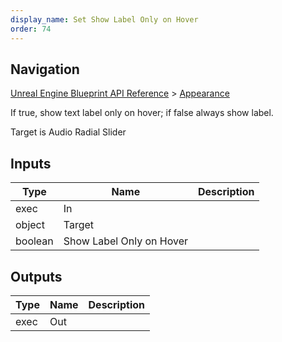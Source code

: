 ```yaml
---
display_name: Set Show Label Only on Hover
order: 74
---
```

## Navigation

[Unreal Engine Blueprint API Reference](https://dev.epicgames.com/documentation/en-us/unreal-engine/BlueprintAPI) > [Appearance](https://dev.epicgames.com/documentation/en-us/unreal-engine/BlueprintAPI/Appearance)

If true, show text label only on hover; if false always show label.

Target is Audio Radial Slider

## Inputs

| Type | Name | Description |
| --- | --- | --- |
| exec | In |  |
| object | Target |  |
| boolean | Show Label Only on Hover |  |

## Outputs

| Type | Name | Description |
| --- | --- | --- |
| exec | Out |  |
